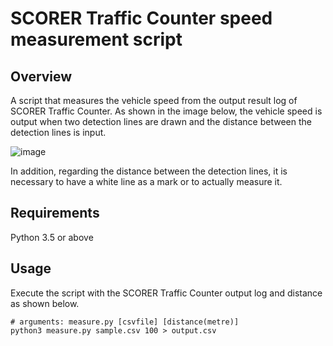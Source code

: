 # SCORER Traffic Counter speed measurement script

## Overview
A script that measures the vehicle speed from the output result log of SCORER Traffic Counter. As shown in the image below, the vehicle speed is output when two detection lines are drawn and the distance between the detection lines is input.

![image](https://user-images.githubusercontent.com/4166534/70995489-ffec6880-2113-11ea-8778-14c23d40bef0.png)

In addition, regarding the distance between the detection lines, it is necessary to have a white line as a mark or to actually measure it.

## Requirements
Python 3.5 or above

## Usage
Execute the script with the SCORER Traffic Counter output log and distance as shown below.

```
# arguments: measure.py [csvfile] [distance(metre)]
python3 measure.py sample.csv 100 > output.csv
```
